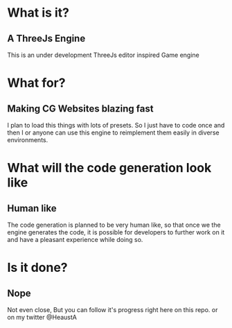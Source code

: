 # What is it?

## A ThreeJs Engine

This is an under development ThreeJs editor inspired Game engine

# What for?

## Making CG Websites blazing fast

I plan to load this things with lots of presets.
So I just have to code once and then I or anyone can use this engine to reimplement them easily in diverse environments.

# What will the code generation look like

## Human like

The code generation is planned to be very human like, so that once we the engine generates the code, it is possible for developers to further work on it and have a pleasant experience while doing so.

# Is it done?

## Nope

Not even close, But you can follow it's progress right here on this repo.
or on my twitter @HeaustA
